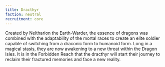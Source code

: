 ```yaml
---
title: Dracthyr
faction: neutral
recruitment: core
---
```


Created by Neltharion the Earth-Warder, the essence of dragons was combined with the adaptability of the mortal races to create an elite soldier capable of switching from a draconic form to humanoid form. Long in a magical stasis, they are now awakening to a new threat within the Dragon Isles. It is in the Forbidden Reach that the dracthyr will start their journey to reclaim their fractured memories and face a new reality.
